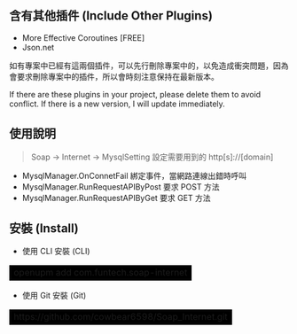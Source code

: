 ## 含有其他插件 (Include Other Plugins)
- More Effective Coroutines [FREE]
- Json.net

如有專案中已經有這兩個插件，可以先行刪除專案中的，以免造成衝突問題，因為會要求刪除專案中的插件，所以會時刻注意保持在最新版本。

If there are these plugins in your project, please delete them to avoid conflict.
If there is a new version, I will update immediately.

## 使用說明

> Soap -> Internet -> MysqlSetting 設定需要用到的 http[s]://[domain]

- MysqlManager.OnConnetFail 綁定事件，當網路連線出錯時呼叫
- MysqlManager.RunRequestAPIByPost 要求 POST 方法
- MysqlManager.RunRequestAPIByGet 要求 GET 方法

## 安裝 (Install)

- 使用 CLI 安裝 (CLI)
<table><tr><td bgcolor=black>
openupm add com.funtech.soap-internet
</td></tr></table>

- 使用 Git 安裝 (Git)

<table><tr><td bgcolor=black>
https://github.com/cowbear6598/Soap_Internet.git
</td></tr></table>